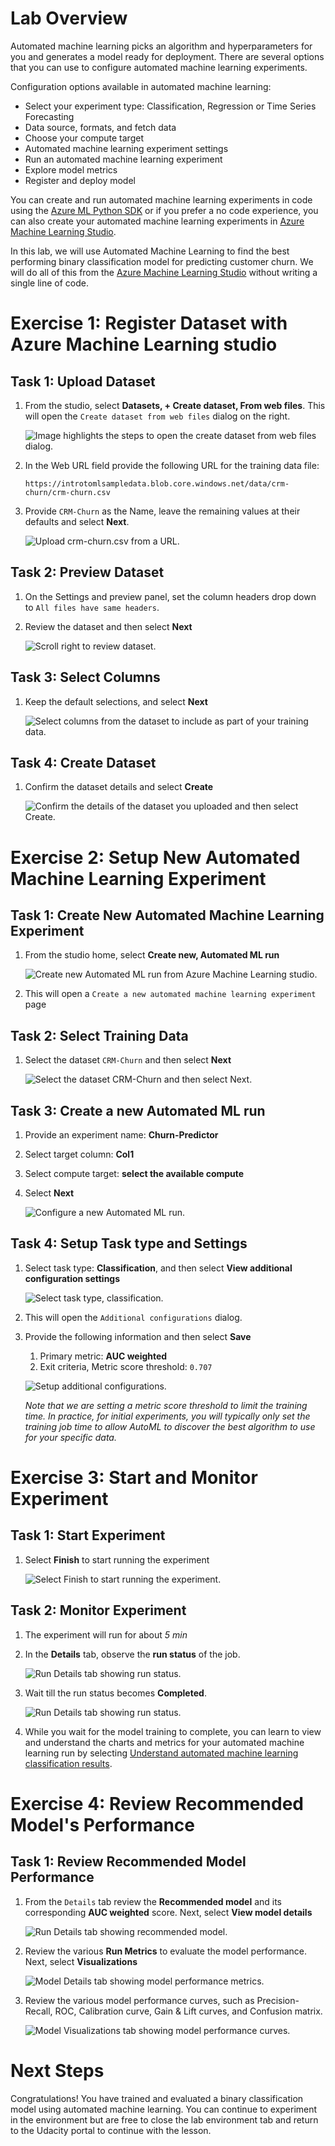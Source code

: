 # Lab Overview

Automated machine learning picks an algorithm and hyperparameters for you and generates a model ready for deployment. There are several options that you can use to configure automated machine learning experiments.

Configuration options available in automated machine learning:

- Select your experiment type: Classification, Regression or Time Series Forecasting
- Data source, formats, and fetch data
- Choose your compute target
- Automated machine learning experiment settings
- Run an automated machine learning experiment
- Explore model metrics
- Register and deploy model

You can create and run automated machine learning experiments in code using the [Azure ML Python SDK](https://docs.microsoft.com/en-us/azure/machine-learning/service/how-to-configure-auto-train) or if you prefer a no code experience, you can also create your automated machine learning experiments in [Azure Machine Learning Studio](https://ml.azure.com/).

In this lab, we will use Automated Machine Learning to find the best performing binary classification model for predicting customer churn. We will do all of this from the [Azure Machine Learning Studio](https://ml.azure.com/) without writing a single line of code.

# Exercise 1: Register Dataset with Azure Machine Learning studio

## Task 1: Upload Dataset

1. From the studio, select **Datasets, + Create dataset, From web files**. This will open the `Create dataset from web files` dialog on the right.

   ![Image highlights the steps to open the create dataset from web files dialog.](images/04.png 'Create dataset from web files')

2. In the Web URL field provide the following URL for the training data file:
    ```
    https://introtomlsampledata.blob.core.windows.net/data/crm-churn/crm-churn.csv
    ```
3. Provide `CRM-Churn` as the Name, leave the remaining values at their defaults and select **Next**.

    ![Upload crm-churn.csv from a URL.](images/05.png 'Upload dataset')

## Task 2: Preview Dataset

1. On the Settings and preview panel, set the column headers drop down to `All files have same headers`.

2. Review the dataset and then select **Next**

    ![Scroll right to review dataset.](images/06.png 'Review dataset')

## Task 3: Select Columns

1. Keep the default selections, and select **Next**

    ![Select columns from the dataset to include as part of your training data.](images/07.png 'Select columns')

## Task 4: Create Dataset

1. Confirm the dataset details and select **Create**

    ![Confirm the details of the dataset you uploaded and then select Create.](images/08.png 'Confirm and create the dataset')

# Exercise 2: Setup New Automated Machine Learning Experiment

## Task 1: Create New Automated Machine Learning Experiment

1. From the studio home, select **Create new, Automated ML run**

    ![Create new Automated ML run from Azure Machine Learning studio.](images/02.png 'New Automated ML run')

2. This will open a `Create a new automated machine learning experiment` page

## Task 2: Select Training Data

1. Select the dataset `CRM-Churn` and then select **Next**

    ![Select the dataset CRM-Churn and then select Next.](images/09.png 'Select dataset')

## Task 3: Create a new Automated ML run

1. Provide an experiment name: **Churn-Predictor**

2. Select target column: **Col1**

3. Select compute target: **select the available compute**

4. Select **Next**

    ![Configure a new Automated ML run.](images/10.png 'Configure Run')

## Task 4: Setup Task type and Settings

1. Select task type: **Classification**, and then select **View additional configuration settings**

    ![Select task type, classification.](images/11.png 'Select task type')

2. This will open the `Additional configurations` dialog.

3. Provide the following information and then select **Save**

   1. Primary metric: **AUC weighted**
   2. Exit criteria, Metric score threshold: `0.707`

   ![Setup additional configurations.](images/12.png 'Additional configurations')

   *Note that we are setting a metric score threshold to limit the training time. In practice, for initial experiments, you will typically only set the training job time to allow AutoML to discover the best algorithm to use for your specific data.*

# Exercise 3: Start and Monitor Experiment

## Task 1: Start Experiment

1. Select **Finish** to start running the experiment

    ![Select Finish to start running the experiment.](images/13.png 'Start Experiment')

## Task 2: Monitor Experiment

1. The experiment will run for about *5 min*

2. In the **Details** tab, observe the **run status** of the job.

    ![Run Details tab showing run status.](images/14.png 'Run Details')

3. Wait till the run status becomes **Completed**.

    ![Run Details tab showing run status.](images/16.png 'Run Details')

4. While you wait for the model training to complete, you can learn to view and understand the charts and metrics for your automated machine learning run by selecting [Understand automated machine learning classification results](https://docs.microsoft.com/en-us/azure/machine-learning/how-to-understand-automated-ml#classification).

# Exercise 4: Review Recommended Model's Performance

## Task 1: Review Recommended Model Performance

1. From the `Details` tab review the **Recommended model** and its corresponding **AUC weighted** score. Next, select **View model details**

    ![Run Details tab showing recommended model.](images/17.png 'Recommended Model')

2. Review the various **Run Metrics** to evaluate the model performance. Next, select **Visualizations**

    ![Model Details tab showing model performance metrics.](images/18.png 'Model details')

3. Review the various model performance curves, such as Precision-Recall, ROC, Calibration curve, Gain & Lift curves, and Confusion matrix.

    ![Model Visualizations tab showing model performance curves.](images/19.png 'Model Performance')

# Next Steps

Congratulations! You have trained and evaluated a binary classification model using automated machine learning. You can continue to experiment in the environment but are free to close the lab environment tab and return to the Udacity portal to continue with the lesson.
